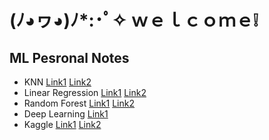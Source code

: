 # (ﾉ◕ヮ◕)ﾉ*:･ﾟ✧ ｗｅｌｃｏｍｅ❕ 

## ML Pesronal Notes
* KNN [Link1](https://github.com/dataquestio/solutions/blob/master/Mission155Solutions.ipynb) [Link2](https://github.com/crsmi/dataquest-projects/blob/master/Guided%20Projects/Predicting%20Car%20Prices/Predicting%20Car%20Prices.ipynb)
* Linear Regression [Link1](https://github.com/dataquestio/solutions/blob/master/Mission240Solutions.ipynb) [Link2](https://github.com/crsmi/dataquest-projects/blob/master/Guided%20Projects/Predicting%20House%20Sale%20Prices/PredictingHousePrices.ipynb)
* Random Forest [Link1](https://github.com/dataquestio/solutions/blob/master/Mission213Solution.ipynb) [Link2](https://github.com/crsmi/dataquest-projects/blob/master/Guided%20Projects/Predicting%20Bike%20Rentals/Basics.ipynb)
* Deep Learning [Link1](https://github.com/dataquestio/solutions/blob/master/Mission244Solutions.ipynb)
* Kaggle [Link1](https://github.com/dataquestio/solutions/blob/master/Mission188Solution.ipynb) [Link2](https://github.com/crsmi/dataquest-projects/blob/master/Guided%20Projects/Creating%20a%20Kaggle%20Workflow/Basics.ipynb)
